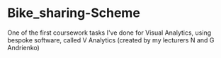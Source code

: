 # Bike_sharing-Scheme
One of the first coursework tasks I've done for Visual Analytics,  using bespoke software,  called V Analytics (created by my lecturers N and G Andrienko)
